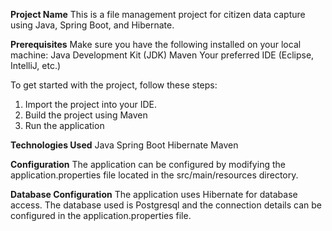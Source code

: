 
**Project Name**
This is a file management project for citizen data  capture using Java, Spring Boot, and Hibernate.

**Prerequisites**
Make sure you have the following installed on your local machine:
Java Development Kit (JDK)
Maven
Your preferred IDE (Eclipse, IntelliJ, etc.)


To get started with the project, follow these steps:

1. Import the project into your IDE.
2. Build the project using Maven
3. Run the application

**Technologies Used**
Java
Spring Boot
Hibernate
Maven


**Configuration**
The application can be configured by modifying the application.properties file located in the src/main/resources directory.

**Database Configuration**
The application uses Hibernate for database access. The database used is Postgresql and the connection details can be configured in the application.properties file.

